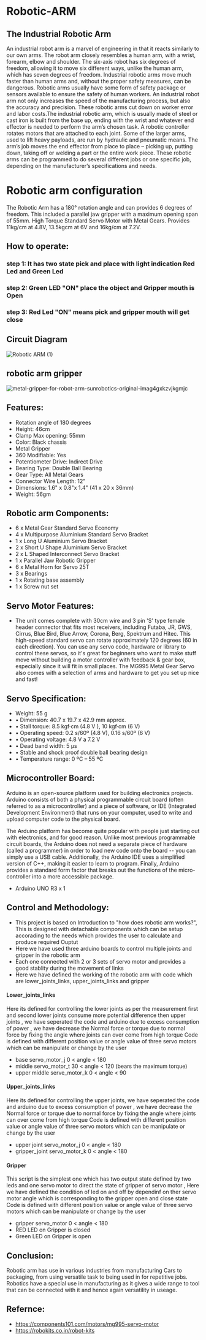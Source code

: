 # Robotic-ARM
## The Industrial Robotic Arm
An industrial robot arm is a marvel of engineering in that it reacts similarly to our own arms. The robot arm closely resembles a human arm, with a wrist, forearm, elbow and shoulder. The six-axis robot has six degrees of freedom, allowing it to move six different ways, unlike the human arm, which has seven degrees of freedom.
Industrial robotic arms move much faster than human arms and, without the proper safety measures, can be dangerous. Robotic arms usually have some form of safety package or sensors available to ensure the safety of human workers.
An industrial robot arm not only increases the speed of the manufacturing process, but also the accuracy and precision. These robotic arms cut down on worker error and labor costs.The industrial robotic arm, which is usually made of steel or cast iron is built from the base up, ending with the wrist and whatever end effector is needed to perform the arm’s chosen task. A robotic controller rotates motors that are attached to each joint. Some of the larger arms, used to lift heavy payloads, are run by hydraulic and pneumatic means.
The arm’s job moves the end effector from place to place – picking up, putting down, taking off or welding a part or the entire work piece. These robotic arms can be programmed to do several different jobs or one specific job, depending on the manufacturer’s specifications and needs.
# Robotic arm configuration 
The Robotic Arm has a 180° rotation angle and can provides 6 degrees of freedom. This included a parallel jaw gripper with a maximum opening span of 55mm.
High Torque Standard Servo Motor with Metal Gears. Provides 11kg/cm at 4.8V, 13.5kgcm at 6V and 16kg/cm at 7.2V.

## How to operate:
### step 1: It has two state pick and place with light indication Red Led and Green Led 
### step 2: Green LED "ON" place the object and Gripper mouth is Open 
### step 3: Red Led "ON" means pick and gripper mouth will get close
## Circuit Diagram
![Robotic ARM (1)](https://user-images.githubusercontent.com/42414598/137720141-85d5d5e9-83cd-4863-8c67-ab38e0b8ad97.png)

## robotic arm gripper
![metal-gripper-for-robot-arm-sunrobotics-original-imag4gxkzvjkgmjc](https://user-images.githubusercontent.com/42414598/138668684-c8544cc6-ceaf-41b4-b0f9-ef32a2721647.jpeg)


## Features:
* Rotation angle of 180 degrees
* Height: 46cm
* Clamp Max opening: 55mm
* Color: Black chassis 
* Metal Gripper 
* 360 Modifiable: Yes
* Potentiometer Drive: Indirect Drive
* Bearing Type: Double Ball Bearing
* Gear Type: All Metal Gears
* Connector Wire Length: 12"
* Dimensions: 1.6" x 0.8"x 1.4" (41 x 20 x 36mm)
* Weight: 56gm
## Robotic arm Components:
* 6 x Metal Gear Standard Servo Economy
* 4 x Multipurpose Aluminium Standard Servo Bracket
* 1 x Long U Aluminium Servo Bracket
* 2 x Short U Shape Aluminium Servo Bracket
* 2 x L Shaped Interconnect Servo Bracket
* 1 x Parallel Jaw Robotic Gripper
* 6 x Metal Horn for Servo 25T
* 3 x Bearings
* 1 x Rotating base assembly
* 1 x Screw nut set
## Servo Motor Features:
* The unit comes complete with 30cm wire and 3 pin 'S' type female header connector that fits 
most receivers, including Futaba, JR, GWS, Cirrus, Blue Bird, Blue Arrow, Corona, Berg, 
Spektrum and Hitec. 
This high-speed standard servo can rotate approximately 120 degrees (60 in each direction). 
You can use any servo code, hardware or library to control these servos, so it's great for 
beginners who want to make stuff move without building a motor controller with feedback & 
gear box, especially since it will fit in small places. The MG995 Metal Gear Servo also 
comes with a selection of arms and hardware to get you set up nice and fast!
## Servo Specification:
* Weight: 55 g 
* • Dimension: 40.7 x 19.7 x 42.9 mm approx. 
* • Stall torque: 8.5 kgf·cm (4.8 V ), 10 kgf·cm (6 V) 
* • Operating speed: 0.2 s/60º (4.8 V), 0.16 s/60º (6 V) 
* • Operating voltage: 4.8 V a 7.2 V 
* • Dead band width: 5 µs 
* • Stable and shock proof double ball bearing design 
* • Temperature range: 0 ºC – 55 ºC
## Microcontroller Board:
Arduino is an open-source platform used for building electronics projects. Arduino consists of both a physical programmable circuit board (often referred to as a microcontroller) and a piece of software, or IDE (Integrated Development Environment) that runs on your computer, used to write and upload computer code to the physical board.

The Arduino platform has become quite popular with people just starting out with electronics, and for good reason. Unlike most previous programmable circuit boards, the Arduino does not need a separate piece of hardware (called a programmer) in order to load new code onto the board -- you can simply use a USB cable. Additionally, the Arduino IDE uses a simplified version of C++, making it easier to learn to program. Finally, Arduino provides a standard form factor that breaks out the functions of the micro-controller into a more accessible package.
* Arduino UNO R3 x 1
## Control and Methodology: 
* This project is based on Introduction to "how does robotic arm works?", This is designed with detachable components which can be setup accorading to the needs which provides the user to calculate and produce required Ouptut
* Here we have used three arduino boards to control multiple joints and gripper in the robotic arm 
* Each one connected with 2 or 3 sets of servo motor and provides a good stablity during the movement of links 
* Here we have defined the working of the robotic arm with code which are lower_joints_links, upper_joints_links and gripper 
#### Lower_joints_links
Here its defined for controlling the lower joints as per the measurement first and second lower joints consume more potential difference then upper joints , we have seperated the code and arduino due to excess consumption of power , we have decrease the Normal force or torque due to normal force by fixing the angle where joints can over come from high torque 
Code is defined with different position value or angle value of three servo motors which can be manipulate or change by the user
* base servo_motor_j 0 < angle < 180
* middle servo_motor_t 30 < angle < 120 (bears the maximum torque)
* upper middle serve_motor_k 0 < angle < 90
#### Upper_joints_links  
Here its defined for controlling the upper joints, we have seperated the code and arduino due to excess consumption of power , we have decrease the Normal force or torque due to normal force by fixing the angle where joints can over come from high torque 
Code is defined with different position value or angle value of three servo motors which can be manipulate or change by the user
* upper joint servo_motor_j 0 < angle < 180
* gripper_joint servo_motor_k 0 < angle < 180 
#### Gripper 
This script is the simplest one which has two output state defined by two leds and one servo motor to direct the state of gripper of servo motor , Here we have defined the condition of led on and off by dependinf on ther servo motor angle which is corresponding to the gripper open and close state
Code is defined with different position value or angle value of three servo motors which can be manipulate or change by the user
* gripper servo_motor 0 < angle < 180
* RED LED on Gripper is closed 
* Green LED on Gripper is open 
## Conclusion:
Robotic arm has use in various industries from manufacturing Cars to packaging, from using versatile task to being used in for repetitive jobs. Robotics have a special use in manufacturing as it gives a wide range to tool that can be connected with it and hence again versatility in useage.
## Refernce:
* https://components101.com/motors/mg995-servo-motor
* https://robokits.co.in/robot-kits



